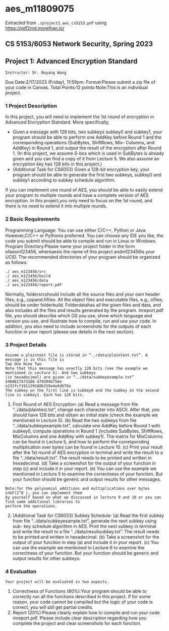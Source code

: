 # aes_m11809075

Extracted from `./project1_aes_cs5153.pdf` using https://pdf2md.morethan.io/

## CS 5153/6053 Network Security, Spring 2023
## Project 1: Advanced Encryption Standard

```
Instructor: Dr. Boyang Wang
```
Due Date:2/17/2023 (Friday), 11:59pm.
Format:Please submit a zip file of your code in Canvas.
Total Points:12 points
Note:This is an individual project.

### 1 Project Description

In this project, you will need to implement the 1st round of encryption in Advanced Encryption
Standard. More specifically,

- Given a message with 128 bits, two subkeys subkey0 and subkey1, your program should be able to
    perform one AddKey before Round 1 and the corresponding operations (SubBytes, ShiftRows, Mix-
    Columns, and AddKey) in Round 1, and output the result of the encryption after Round 1. (In this
    project, we assume S-box which is used in SubBytes is already given and you can find a copy of it from
    Lecture 5. We also assume an encryption key has 128 bits in this project.)
- (Additional Task for CS6053) Given a 128-bit encryption key, your program should be able to
    generate the first two subkeys, subkey0 and subkey1 according to subkey schedule algorithm.

If you can implement one round of AES, you should be able to easily extend your program to multiple
rounds and have a complete version of AES encryption. In this project,you only need to focus on the
1st round, and there is no need to extend it into multiple rounds.

### 2 Basic Requirements

Programming Language: You can use either C/C++, Python or Java. However,C/C++ or
Pythonis preferred. You can choose any IDE you like, the code you submit should be able to compile
and run in Linux or Windows.
Program Directory:Please name your project folder in the form ofaesm123456, whereaesis the
name of this project andm123456is your UCID. The recommended directories of your program should be
organized as follows:

```
./ aes_m123456/src
./ aes_m123456/build
./ aes_m123456/data
./ aes_m123456/report.pdf
```
Normally, foldersrcshould include all the source files and your own header files, e.g.,.cppand.hfiles.
All the object files and executable files, e.g.,.ofiles, should be under folderbuild. Folderdatahas all the
given files and data, and also includes all the files and results generated by the program. Inreport.pdf
file, you should describe which OS you use, show which language and version you use, and illustrate how
to compile, run and use your code. In addition, you also need to include screenshots for the outputs of each
function in your report (please see details in the next section).

### 3 Project Details

```
Assume a plaintext file is stored in “../data/plaintext.txt”. A message is in this file is
Two One Nine Two
Note that this message has exactly 128 bits (see the example we mentioned in Lecture 5). And two subkeys
(in hexadecimal) are given in “../data/subkeyexample.txt”
5468617473206 d79204b756e
e232fcf191129188b159e4e6d679a
The subkey on the first line is subkey0 and the subkey on the second line is subkey1. Each has 128 bits.
```
1. First Round of AES Encryption:
(a) Read a message from file “../data/plaintext.txt”, change each character into ASCII. After that,
you should have 128 bits and obtain an initial state (check the example we mentioned in Lecture 5).
(b) Read the two subkeys from file “../data/subkeyexample.txt”, calculate one AddKey before Round
1 with subkey0, compute operations in Round 1 (includes SubBytes, ShiftRows, MixColumns and one
AddKey with subkey1). The matrix for MixColumns can be found in Lecture 5, and how to perform
the corresponding multiplication over bytes can be found in Lecture 10.
(c) Print your result after the 1st round of AES encryption in terminal and write the result to a file
“../data/result.txt”. The result needs to be printed and written in hexadecimal.
(d) Take a screenshot for the output of your function in step (c) and include it in your report.
(e) You can use the example we mentioned in Lecture 5 to examine the correctness of your function. But
your function should be generic and output results for other messages.

```
Note:for the polynomial additions and multiplications over bytes inGF(2^8 ), you can implement them
by yourself based on what we discussed in lecture 9 and 10 or you can find some additional libraries to
perform the operations.
```
2. (Additional Task for CS6053) Subkey Schedule:
(a) Read the first subkey from file “../data/subkeyexample.txt”, generate the next subkey using sub-
key schedule algorithm in AES. Print the next subkey in terminal and write the result to a file
“../data/resultsubkey.txt”. The result needs to be printed and written in hexadecimal.
(b) Take a screenshot for the output of your function in step (a) and include it in your report.
(c) You can use the example we mentioned in Lecture 6 to examine the correctness of your function. But
your function should be generic and output results for other subkeys.

### 4 Evaluation

```
Your project will be evaluated in two aspects.
```
1. Correctness of Functions (80%):Your program should be able to correctly run all the functions
    described in this project. If for some reason, your code cannot be compiled but the logic of your code
    is correct, you will still get partial credits.
2. Report (20%):Please clearly explain how to compile and run your code inreport.pdf. Please include
    clear description regarding how you complete the project and clear screenshots for each function.


